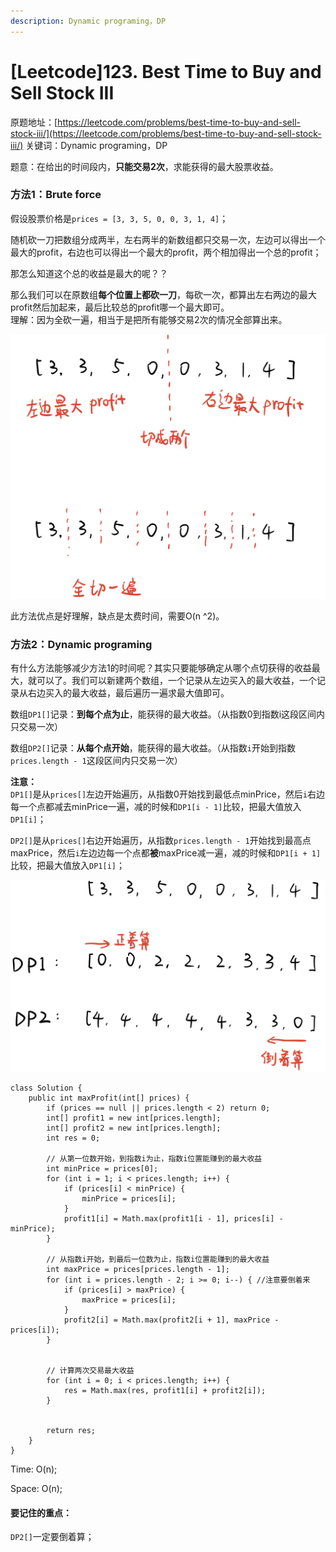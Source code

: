 ```yaml
---
description: Dynamic programing，DP
---
```


# \[Leetcode\]123. Best Time to Buy and Sell Stock III

原题地址：[https://leetcode.com/problems/best-time-to-buy-and-sell-stock-iii/](https://leetcode.com/problems/best-time-to-buy-and-sell-stock-iii/) 关键词：Dynamic programing，DP

题意：在给出的时间段内，**只能交易2次**，求能获得的最大股票收益。



### 方法1：Brute force

假设股票价格是`prices = [3, 3, 5, 0, 0, 3, 1, 4]`；

随机砍一刀把数组分成两半，左右两半的新数组都只交易一次，左边可以得出一个最大的profit，右边也可以得出一个最大的profit，两个相加得出一个总的profit；

那怎么知道这个总的收益是最大的呢？？

那么我们可以在原数组**每个位置上都砍一刀**，每砍一次，都算出左右两边的最大profit然后加起来，最后比较总的profit哪一个最大即可。  
理解：因为全砍一遍，相当于是把所有能够交易2次的情况全部算出来。

![](../../.gitbook/assets/img_6400.jpg)

此方法优点是好理解，缺点是太费时间，需要O\(n ^2\)。



### 方法2：Dynamic programing

有什么方法能够减少方法1的时间呢？其实只要能够确定从哪个点切获得的收益最大，就可以了。我们可以新建两个数组，一个记录从左边买入的最大收益，一个记录从右边买入的最大收益，最后遍历一遍求最大值即可。

数组`DP1[]`记录：**到每个点为止**，能获得的最大收益。（从指数0到指数i这段区间内只交易一次）

数组`DP2[]`记录：**从每个点开始**，能获得的最大收益。（从指数`i`开始到指数`prices.length - 1`这段区间内只交易一次）

**注意：**  
`DP1[]`是从`prices[]`左边开始遍历，从指数0开始找到最低点minPrice，然后`i`右边每一个点都减去minPrice一遍，减的时候和`DP1[i - 1]`比较，把最大值放入`DP1[i]`；

`DP2[]`是从`prices[]`右边开始遍历，从指数`prices.length - 1`开始找到最高点maxPrice，然后`i`左边边每一个点都**被**maxPrice减一遍，减的时候和`DP1[i + 1]`比较，把最大值放入`DP1[i]`；

![](../../.gitbook/assets/img_6401.jpg)

```text
class Solution {
    public int maxProfit(int[] prices) {
        if (prices == null || prices.length < 2) return 0;
        int[] profit1 = new int[prices.length];
        int[] profit2 = new int[prices.length];
        int res = 0;

        // 从第一位数开始，到指数i为止，指数i位置能赚到的最大收益
        int minPrice = prices[0];
        for (int i = 1; i < prices.length; i++) {
            if (prices[i] < minPrice) {
                minPrice = prices[i];
            }
            profit1[i] = Math.max(profit1[i - 1], prices[i] - minPrice);
        }
        
        // 从指数i开始，到最后一位数为止，指数i位置能赚到的最大收益
        int maxPrice = prices[prices.length - 1];
        for (int i = prices.length - 2; i >= 0; i--) { //注意要倒着来
            if (prices[i] > maxPrice) {
                maxPrice = prices[i];
            }
            profit2[i] = Math.max(profit2[i + 1], maxPrice - prices[i]);
        }
        
        
        // 计算两次交易最大收益
        for (int i = 0; i < prices.length; i++) {
            res = Math.max(res, profit1[i] + profit2[i]);
        }
        
        
        return res;
    }
}
```

Time: O\(n\);

Space: O\(n\);



#### 要记住的重点：

`DP2[]`一定要倒着算；

